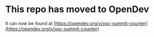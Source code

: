 # This repo has moved to OpenDev

It can now be found at [https://opendev.org/x/osc-summit-counter](https://opendev.org/x/osc-summit-counter)
